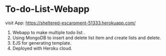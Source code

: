 # To-do-List-Webapp

visit App: https://sheltered-escarpment-51333.herokuapp.com/

1. Webapp to make multiple todo list  .
2. Using MongoDB  to insert and delete list item and create lists and delete.
3. EJS for generating template.
4. Deployed with Heroku cloud.
